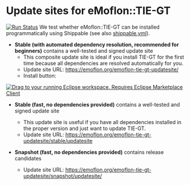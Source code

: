 # Update sites for eMoflon::TIE-GT

[![Run Status](https://api.shippable.com/projects/5b0e9b9b0c51f707006bddda/badge?branch=master)]() 
We test whether eMoflon::TIE-GT can be installed programmatically using Shippable (see also [shippable.yml](./shippable.yml)).

* **Stable (with automated dependency resolution, recommended for beginners)** contains a well-tested and signed update site
	* This composite update site is ideal if you install TIE-GT for the first time because all dependencies are resolved automatically for you.
  * Update site URL: https://emoflon.org/emoflon-tie-gt-updatesite/
  * Install button:
  
<a href="http://marketplace.eclipse.org/marketplace-client-intro?mpc_install=4488111" class="drag" title="Drag to your running Eclipse* workspace."><img typeof="foaf:Image" class="img-responsive" src="https://marketplace.eclipse.org/sites/all/themes/solstice/public/images/marketplace/btn-install.png" alt="Drag to your running Eclipse workspace. Requires Eclipse Marketplace Client" /></a>

* **Stable (fast, no dependencies provided)** contains a well-tested and signed update site
  * This update site is useful if you have all dependencies installed in the proper version and just want to update TIE-GT.
  * Update site URL: https://emoflon.org/emoflon-tie-gt-updatesite/stable/updatesite
  
* **Snapshot (fast, no dependencies provided)** contains release candidates
  * Update site URL: https://emoflon.org/emoflon-tie-gt-updatesite/snapshot/updatesite/
